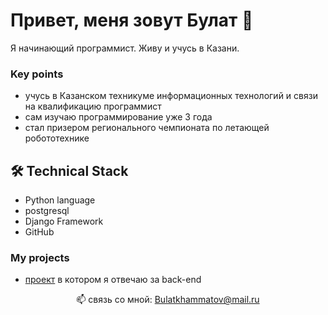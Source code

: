 # Привет, меня зовут Булат 👋
Я начинающий программист. Живу и учусь в Казани.


### Key points
* учусь в Казанском техникуме информационных технологий и связи на квалификацию программист 
* сам изучаю программирование уже 3 года
* стал призером регионального чемпионата по летающей робототехнике

## 🛠 Technical Stack
* Python language
* postgresql
* Django Framework
* GitHub

### My projects
* [проект](https://github.com/RedBull-energy/projects) в котором я отвечаю за back-end

<p align='center'>
   📫 связь со мной: <a href='mailto:Bulatkhammatov@mail.ru'>Bulatkhammatov@mail.ru</a>
</p>

